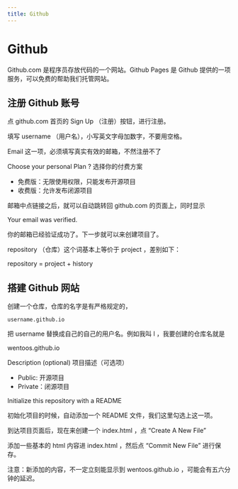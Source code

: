 ```yaml
---
title: Github
---
```

<!-- toc -->
# Github

Github.com 是程序员存放代码的一个网站。Github Pages 是 Github 提供的一项服务，可以免费的帮助我们托管网站。

## 注册 Github 账号

点 github.com 首页的 Sign Up （注册）按钮，进行注册。

填写 username （用户名），小写英文字母加数字，不要用空格。

Email 这一项，必须填写真实有效的邮箱，不然注册不了

Choose your personal Plan ? 选择你的付费方案

 - 免费版：无限使用权限，只能发布开源项目
 - 收费版：允许发布闭源项目

邮箱中点链接之后，就可以自动跳转回 github.com 的页面上，同时显示

Your email was verified.

你的邮箱已经验证成功了。下一步就可以来创建项目了。

repository （仓库）这个词基本上等价于 project ，差别如下：

repository = project + history

## 搭建 Github 网站

创建一个仓库，仓库的名字是有严格规定的，
```
username.github.io
```
把 username 替换成自己的自己的用户名。例如我叫 l ，我要创建的仓库名就是

wentoos.github.io

Description (optional) 项目描述（可选项）

 - Public: 开源项目
 - Private：闭源项目

Initialize this repository with a README

初始化项目的时候，自动添加一个 README 文件，我们这里勾选上这一项。

到达项目页面后，现在来创建一个 index.html ，点 “Create A New File”

添加一些基本的 html 内容进 index.html ，然后点 “Commit New File” 进行保存。

注意：新添加的内容，不一定立刻能显示到 wentoos.github.io ，可能会有五六分钟的延迟。
